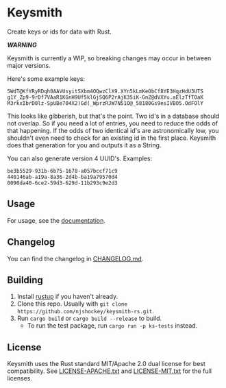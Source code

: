 # Keysmith

Create keys or ids for data with Rust.

**_WARNING_**

Keysmith is currently a WIP, so breaking changes may occur in between major versions.

Here's some example keys:

```text
5WdT@KfYRyRDqh0AAVUsyitSXbm4OQwzClX9.XYn5kLmKeObCf8YE3HqzHdU3UTS
g1Y_Zp9-9rDf7VAaR1KGnH9Uf5klGjSQ6P2rAjK35iK-GnZ@dVXYu.aElzTfTOaK
M3rkxIbrD0lz-SpUBe704X2)Gd(_WprzRJW7N51O@_58180Gs9esIVBO5.OdFOlY
```

This looks like gibberish, but that's the point.
Two id's in a database should not overlap.
So if you need a lot of entries, you need to reduce the odds of that happening.
If the odds of two identical id's are astronomically low,
you shouldn't even need to check for an existing id in the first place.
Keysmith does that generation for you and outputs it as a String.

You can also generate version 4 UUID's. Examples:

```text
be3b5529-931b-6b75-1678-a057bccf71c9
440146ab-a19a-8a36-2d4b-ba19a79570d4
0090da40-6ce2-59d3-629d-11b293c9e2d3
```

## Usage

For usage, see the [documentation](https://docs.rs/keysmith/latest/keysmith/).

## Changelog

You can find the changelog in [CHANGELOG.md](CHANGELOG.md).

## Building

1. Install [rustup](https://www.rust-lang.org/tools/install) if you haven't already.
2. Clone this repo. Usually with `git clone https://github.com/njshockey/keysmith-rs.git`.
3. Run `cargo build` or `cargo build --release` to build.
   - To run the test package, run `cargo run -p ks-tests` instead.

## License

Keysmith uses the Rust standard MIT/Apache 2.0 dual license for best
compatibility. See
[LICENSE-APACHE.txt](LICENSE-APACHE.txt) and [LICENSE-MIT.txt](LICENSE-MIT.txt)
for the full licenses.
